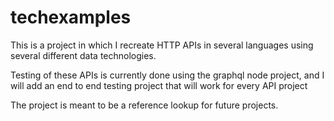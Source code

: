 # techexamples
This is a project in which I recreate HTTP APIs in several languages using several different data technologies.

Testing of these APIs is currently done using the graphql node project, and I will add an end to end testing project that will work for every API project

The project is meant to be a reference lookup for future projects.
